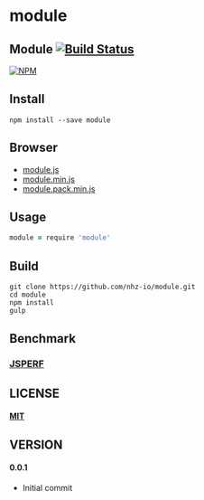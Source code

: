 # module

## Module [![Build Status][travis-image]][travis-url]
[![NPM][npm-image]][npm-url]

## Install
```
npm install --save module
```

## Browser
* [module.js][dist-browser-js-url]
* [module.min.js][min-dist-browser-js-url]
* [module.pack.min.js][pack-min-dist-browser-js-url]

## Usage

```coffeescript
module = require 'module'
```

## Build
```
git clone https://github.com/nhz-io/module.git
cd module
npm install
gulp
```

## Benchmark
###  [JSPERF][jsperf-url]

LICENSE
-------
#### [MIT](LICENSE)

VERSION
-------
#### 0.0.1
* Initial commit

[travis-image]: https://travis-ci.org/nhz-io/module.svg
[travis-url]: https://travis-ci.org/nhz-io/module

[npm-image]: https://nodei.co/npm/module
[npm-url]: https://nodei.co/npm/module

[jsperf-url]: http://jsperf.com/module

[dist-browser-js-url]: https://github.com/nhz-io/module.js
[min-dist-browser-js-url]: https://github.com/nhz-io/module.min.js
[pack-min-dist-browser-js-url]: https://github.com/nhz-io/module.pack.min.js
